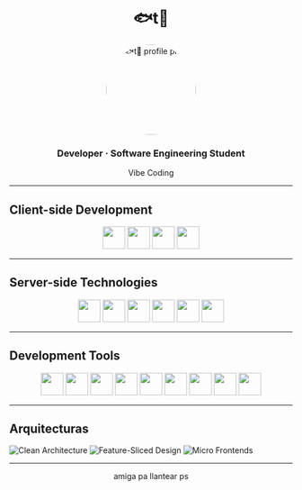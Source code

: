 <h1 align="center">🐟t🐻</h1>

<p align="center">
  <img src="assets/me.png" width="160" height="160" style="border-radius: 50%;" alt="a🐟t🐻 profile photo" />
</p>

<h3 align="center"> Developer · Software Engineering Student</h3>

<p align="center">
  Vibe Coding
</p>

---

## Client-side Development

<p align="center">
  <img src="https://cdn.jsdelivr.net/gh/devicons/devicon/icons/angularjs/angularjs-original.svg" height="40"/>
  <img src="https://cdn.jsdelivr.net/gh/devicons/devicon/icons/typescript/typescript-original.svg" height="40"/>
  <img src="https://cdn.jsdelivr.net/gh/devicons/devicon/icons/sass/sass-original.svg" height="40"/>
  <img src="https://cdn.jsdelivr.net/gh/devicons/devicon/icons/bun/bun-original.svg" height="40"/>
</p>

---

## Server-side Technologies

<p align="center">
  <img src="https://cdn.jsdelivr.net/gh/devicons/devicon/icons/java/java-original.svg" height="40"/>
  <img src="https://cdn.jsdelivr.net/gh/devicons/devicon/icons/spring/spring-original.svg" height="40"/>
  <img src="https://cdn.jsdelivr.net/gh/devicons/devicon/icons/php/php-original.svg" height="40"/>
  <img src="https://cdn.jsdelivr.net/gh/devicons/devicon/icons/laravel/laravel-original.svg" height="40"/>
  <img src="https://cdn.jsdelivr.net/gh/devicons/devicon/icons/python/python-original.svg" height="40"/>
  <img src="https://cdn.jsdelivr.net/gh/devicons/devicon/icons/redis/redis-original.svg" height="40"/>
</p>

---

## Development Tools

<p align="center">
  <img src="https://cdn.jsdelivr.net/gh/devicons/devicon/icons/jetbrains/jetbrains-original.svg" height="40"/>
  <img src="https://cdn.jsdelivr.net/gh/devicons/devicon/icons/postman/postman-original.svg" height="40"/>
  <img src="https://cdn.jsdelivr.net/gh/devicons/devicon/icons/npm/npm-original-wordmark.svg" height="40"/>
  <img src="https://cdn.jsdelivr.net/gh/devicons/devicon/icons/git/git-original.svg" height="40"/>
  <img src="https://cdn.jsdelivr.net/gh/devicons/devicon/icons/github/github-original.svg" height="40"/>
  <img src="https://cdn.jsdelivr.net/gh/devicons/devicon/icons/atom/atom-original.svg" height="40"/>
  <img src="https://cdn.jsdelivr.net/gh/devicons/devicon/icons/markdown/markdown-original.svg" height="40"/>
  <img src="https://cdn.jsdelivr.net/gh/devicons/devicon/icons/latex/latex-original.svg" height="40"/>
  <img src="https://cdn.jsdelivr.net/gh/devicons/devicon/icons/vite/vite-original.svg" height="40"/>
</p>

---

## Arquitecturas

![Clean Architecture](https://img.shields.io/badge/Architecture-Clean-blueviolet?style=for-the-badge)
![Feature-Sliced Design](https://img.shields.io/badge/Frontend-Feature--Sliced-orange?style=for-the-badge)
![Micro Frontends](https://img.shields.io/badge/Frontend-Micro--Frontends-00bcd4?style=for-the-badge)

---

<p align="center">
  amiga pa llantear ps
</p>
